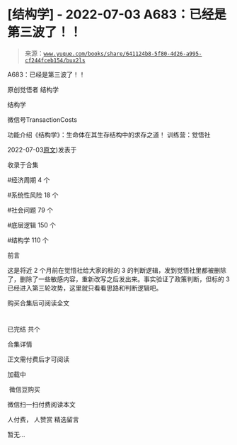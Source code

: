 # [结构学] - 2022-07-03 A683：已经是第三波了！！

> 来源：[`www.yuque.com/books/share/641124b8-5f80-4d26-a995-cf244fceb154/bux2ls`](https://www.yuque.com/books/share/641124b8-5f80-4d26-a995-cf244fceb154/bux2ls)



A683：已经是第三波了！！ 

原创觉悟者 结构学 

结构学 

微信号TransactionCosts 

功能介绍《结构学》：生命体在其生存结构中的求存之道！ 训练营：觉悟社 

2022-07-03[原文](https://mp.weixin.qq.com/s?__biz=MzIzMDYwOTM0Mg==&mid=2247487397&idx=1&sn=26209d75ef8be499139baf79880704d5&chksm=e8b19774dfc61e62615a5d6c959869dfc2d436e3038fd407716aebb59e278b1f37f0637b68de#rd))发表于 

收录于合集 

#经济周期 4 个 

#系统性风险 18 个 

#社会问题 79 个 

#底层逻辑 150 个 

#结构学 110 个 

前言 

这是将近 2 个月前在觉悟社给大家的标的 3 的判断逻辑，发到觉悟社里都被删除了，删除了一些敏感内容，重新改写之后发出来。事实验证了政策判断，但标的 3 已经进入第三轮攻势，这里就只看看思路和判断逻辑吧。 

购买合集后可阅读全文 

# 

已完结 共个 

合集详情 

正文需付费后才可阅读 

加载中 

 微信豆购买 

微信扫一扫付费阅读本文 

人付费， 人赞赏 <ne-h3 id="IIkkN" data-lake-id="IIkkN"><ne-heading-ext><ne-heading-anchor></ne-heading-anchor><ne-heading-fold></ne-heading-fold></ne-heading-ext><ne-heading-content>精选留言</ne-heading-content></ne-h3> 

暂无...